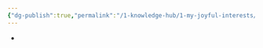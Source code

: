 ```yaml
---
{"dg-publish":true,"permalink":"/1-knowledge-hub/1-my-joyful-interests/things-to-try-someday/retirement/","noteIcon":""}
---
```


- 